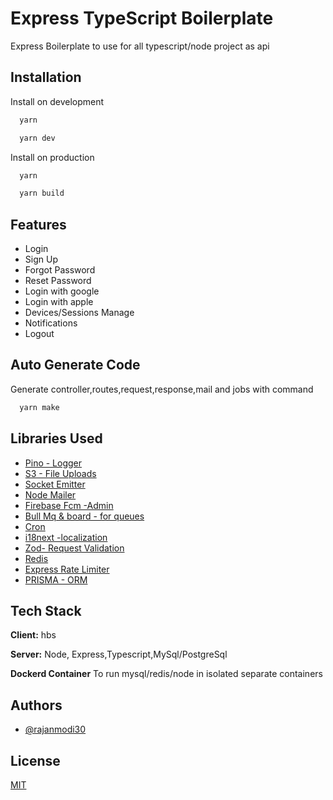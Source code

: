 
# Express TypeScript Boilerplate

Express Boilerplate to use for all typescript/node project as api

## Installation

Install on development

```bash
  yarn 

  yarn dev
```

Install on production

```bash
  yarn 

  yarn build
```

## Features

- Login
- Sign Up
- Forgot Password
- Reset Password
- Login with google
- Login with apple
- Devices/Sessions Manage
- Notifications
- Logout

## Auto Generate Code

Generate controller,routes,request,response,mail and jobs with command

```bash
  yarn make 
```

## Libraries Used

- [Pino - Logger](https://www.npmjs.com/package/pino)
- [S3 - File Uploads](https://docs.aws.amazon.com/sdk-for-javascript/v3/developer-guide/getting-started-nodejs.html)
- [Socket Emitter](https://www.npmjs.com/package/socket.io-emitter)
- [Node Mailer](https://www.npmjs.com/package/nodemailer)
- [Firebase Fcm -Admin](https://www.npmjs.com/package/firebase-admin)
- [Bull Mq & board - for queues](https://www.npmjs.com/package/bullmq)
- [Cron](https://www.npmjs.com/package/cron)
- [i18next -localization](https://www.npmjs.com/package/i18next)
- [Zod- Request Validation](https://github.com/colinhacks/zod)
- [Redis](https://www.npmjs.com/package/redis)
- [Express Rate Limiter](https://www.npmjs.com/package/express-rate-limit)
- [PRISMA - ORM](https://www.npmjs.com/package/prisma)

## Tech Stack

**Client:** hbs

**Server:** Node, Express,Typescript,MySql/PostgreSql

**Dockerd Container** To run mysql/redis/node in isolated separate containers

## Authors

- [@rajanmodi30](https://github.com/rajanmodi30)

## License

[MIT](https://choosealicense.com/licenses/mit/)
